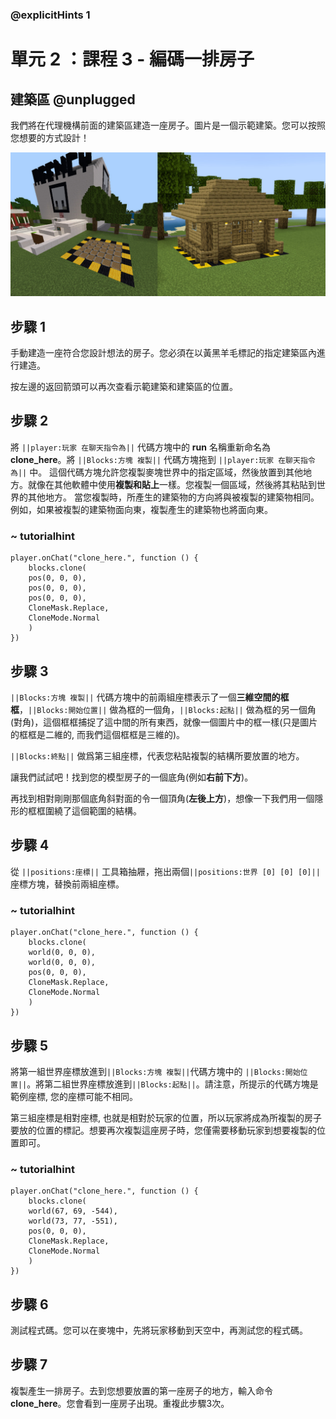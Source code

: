 ### @explicitHints 1

# 單元 2 ：課程 3 - 編碼一排房子

## 建築區 @unplugged
我們將在代理機構前面的建築區建造一座房子。圖片是一個示範建築。您可以按照您想要的方式設計！

![建築區圖片](https://raw.githubusercontent.com/ponpeinieh/apcs-mc-makecode/master/computing/unit-2/build_area.png)

## 步驟 1
手動建造一座符合您設計想法的房子。您必須在以黃黑羊毛標記的指定建築區內進行建造。

按左邊的返回箭頭可以再次查看示範建築和建築區的位置。

## 步驟 2
將 ``||player:玩家 在聊天指令為||`` 代碼方塊中的 **run** 名稱重新命名為 **clone_here**。將 ``||Blocks:方塊 複製||`` 代碼方塊拖到 ``||player:玩家 在聊天指令為||`` 中。
這個代碼方塊允許您複製麥塊世界中的指定區域，然後放置到其他地方。就像在其他軟體中使用**複製和貼上**一樣。您複製一個區域，然後將其粘貼到世界的其他地方。
當您複製時，所產生的建築物的方向將與被複製的建築物相同。例如，如果被複製的建築物面向東，複製產生的建築物也將面向東。

### ~ tutorialhint
``` blocks
player.onChat("clone_here.", function () {
    blocks.clone(
    pos(0, 0, 0),
    pos(0, 0, 0),
    pos(0, 0, 0),
    CloneMask.Replace,
    CloneMode.Normal
    )
})
```

## 步驟 3
``||Blocks:方塊 複製||`` 代碼方塊中的前兩組座標表示了一個**三維空間的框框**，``||Blocks:開始位置||`` 做為框的一個角，``||Blocks:起點||`` 做為框的另一個角(對角)，這個框框捕捉了這中間的所有東西，就像一個圖片中的框一樣(只是圖片的框框是二維的, 而我們這個框框是三維的)。

``||Blocks:終點||`` 做爲第三組座標，代表您粘貼複製的結構所要放置的地方。

讓我們試試吧！找到您的模型房子的一個底角(例如**右前下方**)。

再找到相對剛剛那個底角斜對面的令一個頂角(**左後上方**)，想像一下我們用一個隱形的框框圍繞了這個範圍的結構。

## 步驟 4
從 ``||positions:座標||``  工具箱抽屜，拖出兩個``||positions:世界 [0] [0] [0]||`` 座標方塊，替換前兩組座標。

### ~ tutorialhint
``` blocks
player.onChat("clone_here.", function () {
    blocks.clone(
    world(0, 0, 0),
    world(0, 0, 0),
    pos(0, 0, 0),
    CloneMask.Replace,
    CloneMode.Normal
    )
})
```

## 步驟 5
將第一組世界座標放進到``||Blocks:方塊 複製||``代碼方塊中的 ``||Blocks:開始位置||``。將第二組世界座標放進到``||Blocks:起點||``。請注意，所提示的代碼方塊是範例座標, 您的座標可能不相同。

第三組座標是相對座標, 也就是相對於玩家的位置，所以玩家將成為所複製的房子要放的位置的標記。想要再次複製這座房子時，您僅需要移動玩家到想要複製的位置即可。

### ~ tutorialhint
``` blocks
player.onChat("clone_here.", function () {
    blocks.clone(
    world(67, 69, -544),
    world(73, 77, -551),
    pos(0, 0, 0),
    CloneMask.Replace,
    CloneMode.Normal
    )
})
```

## 步驟 6
測試程式碼。您可以在麥塊中，先將玩家移動到天空中，再測試您的程式碼。

## 步驟 7
複製產生一排房子。去到您想要放置的第一座房子的地方，輸入命令 **clone_here**。您會看到一座房子出現。重複此步驟3次。
